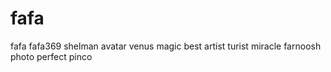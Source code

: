 # fafa
fafa
fafa369
shelman
avatar
venus
magic
best
artist
turist
miracle
farnoosh
photo
perfect
pinco
